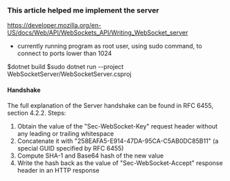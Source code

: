 ### This article helped me implement the server

https://developer.mozilla.org/en-US/docs/Web/API/WebSockets_API/Writing_WebSocket_server

- currently running program as root user, using sudo command,
  to connect to ports lower than 1024

$dotnet build
$sudo dotnet run --project WebSocketServer/WebSocketServer.csproj

#### Handshake

The full explanation of the Server handshake can be found in RFC 6455, section 4.2.2.
Steps:

1. Obtain the value of the "Sec-WebSocket-Key" request header without any leading or trailing whitespace
2. Concatenate it with "258EAFA5-E914-47DA-95CA-C5AB0DC85B11" (a special GUID specified by RFC 6455)
3. Compute SHA-1 and Base64 hash of the new value
4. Write the hash back as the value of "Sec-WebSocket-Accept" response header in an HTTP response
